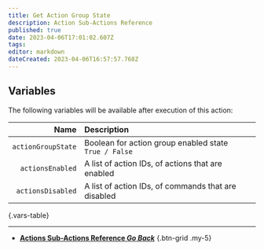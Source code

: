 ```yaml
---
title: Get Action Group State
description: Action Sub-Actions Reference
published: true
date: 2023-04-06T17:01:02.607Z
tags: 
editor: markdown
dateCreated: 2023-04-06T16:57:57.768Z
---
```


## Variables

The following variables will be available after execution of this action:

|               Name | Description                                                |
|-------------------:|:-----------------------------------------------------------|
| `actionGroupState` | Boolean for action group enabled state <br> `True / False` |
|   `actionsEnabled` | A list of action IDs, of actions that are enabled          |
|  `actionsDisabled` | A list of action IDs, of commands that are disabled        |

{.vars-table}

---

- [<i class="mdi mdi-chevron-left"></i>**Actions Sub-Actions Reference *Go Back***](/Sub-Actions/Actions)
{.btn-grid .my-5}